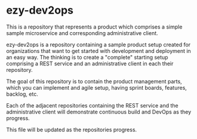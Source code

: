 # ezy-dev2ops
This is a repository that represents a product which comprises a simple sample microservice and corresponding administrative client.

ezy-dev2ops is a repository containing a sample product setup created for organizations that want to get started with development and deployment in an easy way. The thinking is to create a "complete" starting setup comprising a REST service and an administrative client in each their repository.

The goal of this repository is to contain the product management parts, which you can implement and agile setup, having sprint boards, features, backlog, etc.

Each of the adjacent repositories containing the REST service and the administrative client will demonstrate continuous build and DevOps as they progress.

This file will be updated as the repositories progress.
